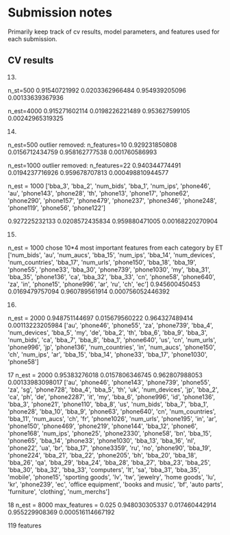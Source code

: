 # Submission notes

Primarily keep track of cv results, model parameters, and features
used for each submission.

## CV results

13.
n_st=500
0.91540721992 0.0203362966484
0.954939205096 0.00133639367936

n_est=4000
0.915271602114 0.0198226221489
0.953627599105 0.00242965319325


14.
n_est=500
outlier removed:
n_features=10
0.929231850808 0.0156712434759
0.958162777538 0.001760586993


n_est=1000
outlier removed:
n_features=22
0.940344774491 0.0194237716926
0.959678707813 0.000498810944577

n_est = 1000
['bba_3', 'bba_2', 'num_bids', 'bba_1', 'num_ips', 'phone46', 'au',
'phone143', 'phone28', 'th', 'phone13', 'phone17', 'phone62', 'phone290',
'phone157', 'phone479', 'phone237', 'phone346', 'phone248', 'phone119', 
'phone56', 'phone122']

0.927225232133 0.0208572435834
0.959880471005 0.00168220270904

15. 
n_est = 1000
chose 10*4 most important features from each category by ET
['num_bids', 'au', 'num_aucs', 'bba_15', 'num_ips', 'bba_14', 'num_devices',
 'num_countries', 'bba_17', 'num_urls', 'phone150', 'bba_18', 'bba_19',
 'phone55', 'phone33', 'bba_30', 'phone739', 'phone1030', 'my', 'bba_31',
 'bba_35', 'phone136', 'ca', 'bba_32', 'bba_33', 'cn', 'phone58', 'phone640',
 'za', 'in', 'phone15', 'phone996', 'ar', 'ru', 'ch', 'ec']
0.945600450453 0.0169479757094
0.960789561914 0.000756052446392

16. 
n_est = 2000
0.948751144697 0.015679560222
0.964327489414 0.00113223205984
['au', 'phone46', 'phone55', 'za', 'phone739', 'bba_4', 'num_devices', 'bba_5', 'my', 'de', 'bba_2', 'th', 'bba_6', 'bba_9', 'bba_3', 'num_bids', 'ca', 'bba_7', 'bba_8', 'bba_1', 'phone640', 'us', 'cn', 'num_urls', 'phone996', 'jp', 'phone136', 'num_countries', 'in', 'num_aucs', 'phone150', 'ch', 'num_ips', 'ar', 'bba_15', 'bba_14', 'phone33', 'bba_17', 'phone1030', 'phone58']


17
n_est = 2000
0.95383276018 0.0157806346745
0.962807988053 0.00133983098017
['au', 'phone46', 'phone143', 'phone739', 'phone55', 'za', 'sg', 'phone728', 'bba_4', 'bba_5', 'th', 'uk', 'num_devices', 'jp', 'bba_2', 'ca', 'ph', 'de', 'phone2287', 'it', 'my', 'bba_6', 'phone996', 'id', 'phone136', 'bba_3', 'phone21', 'phone110', 'bba_8', 'us', 'num_bids', 'bba_7', 'bba_1', 'phone28', 'bba_10', 'bba_9', 'phone63', 'phone640', 'cn', 'num_countries', 'bba_11', 'num_aucs', 'ch', 'fr', 'phone1026', 'num_urls', 'phone195', 'in', 'ar', 'phone150', 'phone469', 'phone219', 'phone144', 'bba_12', 'phone6', 'phone168', 'num_ips', 'phone25', 'phone2330', 'phone58', 'bn', 'bba_15', 'phone65', 'bba_14', 'phone33', 'phone1030', 'bba_13', 'bba_16', 'nl', 'phone22', 'ua', 'br', 'bba_17', 'phone3359', 'ru', 'no', 'phone90', 'bba_19', 'phone224', 'bba_21', 'bba_22', 'phone205', 'bh', 'bba_20', 'bba_18', 'bba_26', 'qa', 'bba_29', 'bba_24', 'bba_28', 'bba_27', 'bba_23', 'bba_25', 'bba_30', 'bba_32', 'bba_33', 'computers', 'lt', 'sa', 'bba_31', 'bba_35', 'mobile', 'phone15', 'sporting goods', 'lv', 'tw', 'jewelry', 'home goods', 'lu', 'kr', 'phone239', 'ec', 'office equipment', 'books and music', 'bf', 'auto parts', 'furniture', 'clothing', 'num_merchs']


18
n_est = 8000
max_features = 0.025
0.948030305337 0.017460442914
0.955229908369 0.000516114667192

119 features
